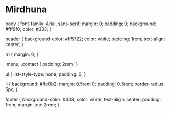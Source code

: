 # Mirdhuna
body {
  font-family: Arial, sans-serif;
  margin: 0;
  padding: 0;
  background: #fff9f0;
  color: #333;
}

header {
  background-color: #ff5722;
  color: white;
  padding: 1rem;
  text-align: center;
}

h1 {
  margin: 0;
}

.menu, .contact {
  padding: 2rem;
}

ul {
  list-style-type: none;
  padding: 0;
}

li {
  background: #ffe0b2;
  margin: 0.5rem 0;
  padding: 0.5rem;
  border-radius: 5px;
}

footer {
  background-color: #333;
  color: white;
  text-align: center;
  padding: 1rem;
  margin-top: 2rem;
}
